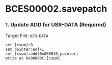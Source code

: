 # BCES00002.savepatch

### 1. Update ADD for USR-DATA (Required)

Target File: `USR-DATA`

```
set [csum]:0
set pointer:eof+1
set [csum]:add(0x000010,pointer)
write at 0x00000C:[csum]
```

